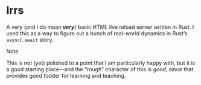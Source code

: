 # lrrs

A very (and I do mean ***very***) basic HTML live reload server written in Rust. I used this as a way to figure out a bunch of real-world dynamics in Rust’s `async`/`.await` story.

> [!note]
> This is not (yet) polished to a point that I am particularly happy with, but it is a good starting place—and the “rough” character of this is *good*, since that provides good fodder for learning and teaching.
